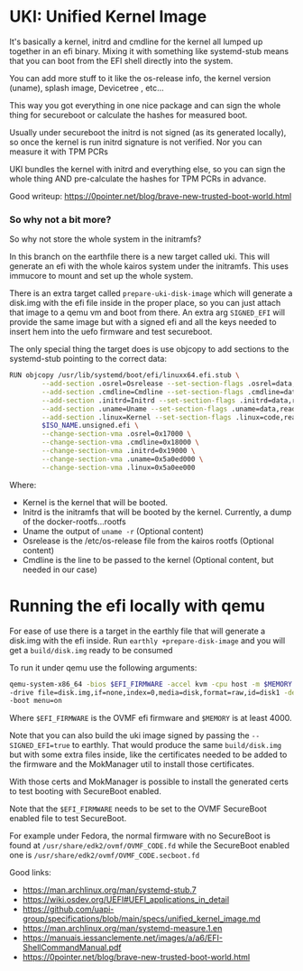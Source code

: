# UKI: Unified Kernel Image


It's basically a kernel, initrd and cmdline for the kernel all lumped up together in an efi binary. Mixing it with something like systemd-stub
means that you can boot from the EFI shell directly into the system.

You can add more stuff to it like the os-release info, the kernel version (uname), splash image, Devicetree , etc...

This way you got everything in one nice package and can sign the whole thing for secureboot or calculate the hashes for measured boot.


Usually under secureboot the initrd is not signed (as its generated locally), so once the kernel is run initrd signature is not verified. Nor you can measure it with TPM PCRs

UKI bundles the kernel with initrd and everything else, so you can sign the whole thing AND pre-calculate the hashes for TPM PCRs in advance.


Good writeup: https://0pointer.net/blog/brave-new-trusted-boot-world.html


### So why not a bit more?

So why not store the whole system in the initramfs? 

In this branch on the earthfile there is a new target called uki. This will generate an efi with the whole kairos system under the initramfs.
This uses immucore to mount and set up the whole system.

There is an extra target called `prepare-uki-disk-image` which will generate a disk.img with the efi file inside in the proper place, so you
can just attach that image to a qemu vm and boot from there. An extra arg `SIGNED_EFI` will provide the same image but with a signed efi and all the keys needed
to insert hem into the uefo firmware and test secureboot.

The only special thing the target does is use objcopy to add sections to the systemd-stub pointing to the correct data:

```bash
RUN objcopy /usr/lib/systemd/boot/efi/linuxx64.efi.stub \
        --add-section .osrel=Osrelease --set-section-flags .osrel=data,readonly \
        --add-section .cmdline=Cmdline --set-section-flags .cmdline=data,readonly \
        --add-section .initrd=Initrd --set-section-flags .initrd=data,readonly \
        --add-section .uname=Uname --set-section-flags .uname=data,readonly \
        --add-section .linux=Kernel --set-section-flags .linux=code,readonly \
        $ISO_NAME.unsigned.efi \
        --change-section-vma .osrel=0x17000 \
        --change-section-vma .cmdline=0x18000 \
        --change-section-vma .initrd=0x19000 \
        --change-section-vma .uname=0x5a0ed000 \
        --change-section-vma .linux=0x5a0ee000
```

Where:
* Kernel is the kernel that will be booted.
 * Initrd is the initramfs that will be booted by the kernel. Currently, a dump of the docker-rootfs...rootfs
 * Uname the output of `uname -r` (Optional content)
 * Osrelease is the /etc/os-release file from the kairos rootfs (Optional content)
 * Cmdline is the line to be passed to the kernel (Optional content, but needed in our case)
 

# Running the efi locally with qemu

For ease of use there is a target in the earthly file that will generate a disk.img with the efi inside.
Run `earthly +prepare-disk-image` and you will get a `build/disk.img` ready to be consumed

To run it under qemu use the following arguments:

```bash
qemu-system-x86_64 -bios $EFI_FIRMWARE -accel kvm -cpu host -m $MEMORY -machine pc \
-drive file=disk.img,if=none,index=0,media=disk,format=raw,id=disk1 -device virtio-blk-pci,drive=disk1,bootindex=0 \
-boot menu=on
```

Where `$EFI_FIRMWARE` is the OVMF efi firmware and `$MEMORY` is at least 4000.


Note that you can also build the uki image signed by passing the `--SIGNED_EFI=true` to earthly. That would produce the same
`build/disk.img` but with some extra files inside, like the certificates needed to be added to the firmware and the MokManager util to install those certificates.

With those certs and MokManager is possible to install the generated certs to test booting with SecureBoot enabled.

Note that the `$EFI_FIRMWARE` needs to be set to the OVMF SecureBoot enabled file to test SecureBoot.

For example under Fedora, the normal firmware with no SecureBoot is found at `/usr/share/edk2/ovmf/OVMF_CODE.fd` while
the SecureBoot enabled one is `/usr/share/edk2/ovmf/OVMF_CODE.secboot.fd`

Good links:

 - https://man.archlinux.org/man/systemd-stub.7
 - https://wiki.osdev.org/UEFI#UEFI_applications_in_detail
 - https://github.com/uapi-group/specifications/blob/main/specs/unified_kernel_image.md
 - https://man.archlinux.org/man/systemd-measure.1.en
 - https://manuais.iessanclemente.net/images/a/a6/EFI-ShellCommandManual.pdf
 - https://0pointer.net/blog/brave-new-trusted-boot-world.html



